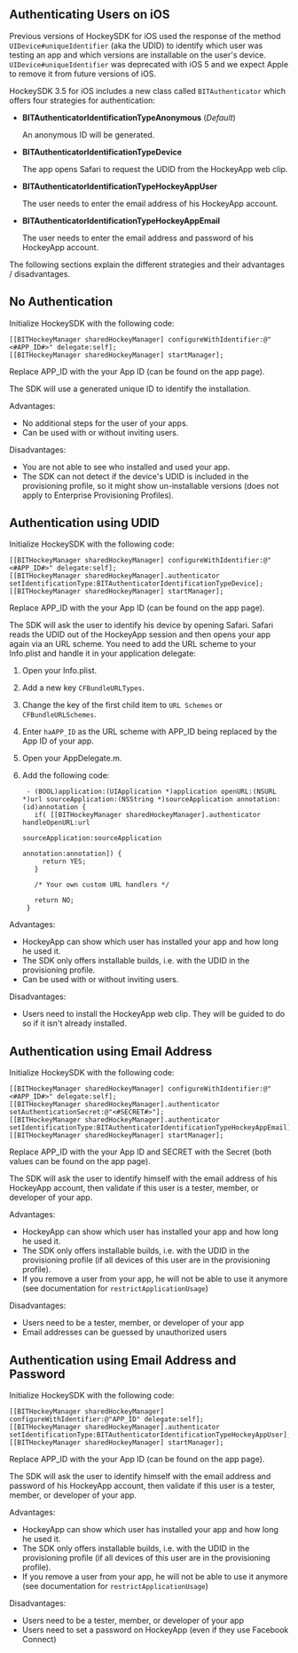 ## Authenticating Users on iOS

Previous versions of HockeySDK for iOS used the response of the method `UIDevice#uniqueIdentifier` (aka the UDID) to identify which user was testing an app and which versions are installable on the user's device. `UIDevice#uniqueIdentifier` was deprecated with iOS 5 and we expect Apple to remove it from future versions of iOS.

HockeySDK 3.5 for iOS includes a new class called `BITAuthenticator` which offers four strategies for authentication:

* **BITAuthenticatorIdentificationTypeAnonymous** (_Default_)

    An anonymous ID will be generated.

* **BITAuthenticatorIdentificationTypeDevice**

    The app opens Safari to request the UDID from the HockeyApp web clip.

* **BITAuthenticatorIdentificationTypeHockeyAppUser**

    The user needs to enter the email address of his HockeyApp account.

* **BITAuthenticatorIdentificationTypeHockeyAppEmail**

    The user needs to enter the email address and password of his HockeyApp account.

The following sections explain the different strategies and their advantages / disadvantages.

<a name="no-authentication"></a>
## No Authentication

Initialize HockeySDK with the following code:

    [[BITHockeyManager sharedHockeyManager] configureWithIdentifier:@"<#APP_ID#>" delegate:self];
    [[BITHockeyManager sharedHockeyManager] startManager];

Replace APP_ID with the your App ID (can be found on the app page). 

The SDK will use a generated unique ID to identify the installation.

Advantages:

* No additional steps for the user of your apps.
* Can be used with or without inviting users.

Disadvantages:

* You are not able to see who installed and used your app.
* The SDK can not detect if the device's UDID is included in the provisioning profile, so it might show un-installable versions (does not apply to Enterprise Provisioning Profiles).

## Authentication using UDID

Initialize HockeySDK with the following code:

    [[BITHockeyManager sharedHockeyManager] configureWithIdentifier:@"<#APP_ID#>" delegate:self];
    [[BITHockeyManager sharedHockeyManager].authenticator setIdentificationType:BITAuthenticatorIdentificationTypeDevice];
    [[BITHockeyManager sharedHockeyManager] startManager];

Replace APP_ID with the your App ID (can be found on the app page). 

The SDK will ask the user to identify his device by opening Safari. Safari reads the UDID out of the HockeyApp session and then opens your app again via an URL scheme. You need to add the URL scheme to your Info.plist and handle it in your application delegate:

1. Open your Info.plist.

2. Add a new key `CFBundleURLTypes`.

3. Change the key of the first child item to `URL Schemes` or `CFBundleURLSchemes`.

4. Enter `haAPP_ID` as the URL scheme with APP_ID being replaced by the App ID of your app.

5. Open your AppDelegate.m.

6. Add the following code:
 
        - (BOOL)application:(UIApplication *)application openURL:(NSURL *)url sourceApplication:(NSString *)sourceApplication annotation:(id)annotation {
          if( [[BITHockeyManager sharedHockeyManager].authenticator handleOpenURL:url
                                                                sourceApplication:sourceApplication
                                                                       annotation:annotation]) {
            return YES;
          }

          /* Your own custom URL handlers */

          return NO;
        }

Advantages:

* HockeyApp can show which user has installed your app and how long he used it.
* The SDK only offers installable builds, i.e. with the UDID in the provisioning profile.
* Can be used with or without inviting users.

Disadvantages:

* Users need to install the HockeyApp web clip. They will be guided to do so if it isn't already installed.

## Authentication using Email Address

Initialize HockeySDK with the following code:

    [[BITHockeyManager sharedHockeyManager] configureWithIdentifier:@"<#APP_ID#>" delegate:self];
    [[BITHockeyManager sharedHockeyManager].authenticator setAuthenticationSecret:@"<#SECRET#>"];
    [[BITHockeyManager sharedHockeyManager].authenticator setIdentificationType:BITAuthenticatorIdentificationTypeHockeyAppEmail];
    [[BITHockeyManager sharedHockeyManager] startManager];

Replace APP_ID with the your App ID and SECRET with the Secret (both values can be found on the app page). 

The SDK will ask the user to identify himself with the email address of his HockeyApp account, then validate if this user is a tester, member, or developer of your app.

Advantages:

* HockeyApp can show which user has installed your app and how long he used it.
* The SDK only offers installable builds, i.e. with the UDID in the provisioning profile (if all devices of this user are in the provisioning profile).
* If you remove a user from your app, he will not be able to use it anymore (see documentation for `restrictApplicationUsage`)

Disadvantages:

* Users need to be a tester, member, or developer of your app
* Email addresses can be guessed by unauthorized users

## Authentication using Email Address and Password

Initialize HockeySDK with the following code:

    [[BITHockeyManager sharedHockeyManager] configureWithIdentifier:@"APP_ID" delegate:self];
    [[BITHockeyManager sharedHockeyManager].authenticator setIdentificationType:BITAuthenticatorIdentificationTypeHockeyAppUser];
    [[BITHockeyManager sharedHockeyManager] startManager];

Replace APP_ID with the your App ID (can be found on the app page). 

The SDK will ask the user to identify himself with the email address and password of his HockeyApp account, then validate if this user is a tester, member, or developer of your app.

Advantages:

* HockeyApp can show which user has installed your app and how long he used it.
* The SDK only offers installable builds, i.e. with the UDID in the provisioning profile (if all devices of this user are in the provisioning profile).
* If you remove a user from your app, he will not be able to use it anymore (see documentation for `restrictApplicationUsage`)

Disadvantages:

* Users need to be a tester, member, or developer of your app
* Users need to set a password on HockeyApp (even if they use Facebook Connect)